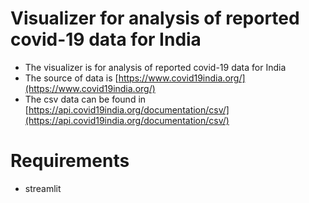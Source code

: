 # Visualizer for analysis of reported covid-19 data for India

* The visualizer is for analysis of reported covid-19 data for India
* The source of data is [https://www.covid19india.org/](https://www.covid19india.org/)
* The csv data can be found in [https://api.covid19india.org/documentation/csv/](https://api.covid19india.org/documentation/csv/)

# Requirements
* streamlit
